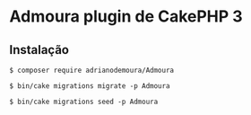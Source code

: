 # Admoura plugin de CakePHP 3

## Instalação


```
$ composer require adrianodemoura/Admoura
```

```
$ bin/cake migrations migrate -p Admoura
```

```
$ bin/cake migrations seed -p Admoura
```